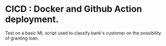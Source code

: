 # CICD : Docker and Github Action deployment.

Test on a basic ML script used to classify bank's customer on the possibility of granting loan.
